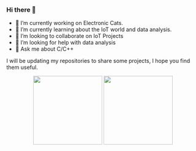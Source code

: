### Hi there 👋

<!--
**YoshiDev22/YoshiDev22** is a ✨ _special_ ✨ repository because its `README.md` (this file) appears on your GitHub profile.

Here are some ideas to get you started:

- 📫 How to reach me: ...
- 😄 Pronouns: ...
- ⚡ Fun fact: ...
-->
- 🔭 I’m currently working on Electronic Cats.
- 🌱 I’m currently learning about the IoT world and data analysis.
- 👯 I’m looking to collaborate on IoT Projects
- 🤔 I’m looking for help with data analysis
- 💬 Ask me about C/C++

I will be updating my repositories to share some projects, I hope you find them useful.

<div align="center">
    <tr>
        <td>
            <img height="180" src="https://github-readme-stats.vercel.app/api?username=yoshidev22&show_icons=true&count_privattrue&hide=issues&border_radius=20&theme=prussian" />
        </td>
        <td>
             <img height="180" src="https://github-readme-stats.vercel.app/api/top-langs/?username=yoshidev22&hide=c,makefile,batchfile,assembly,vhdl&langs_count=7&exclude_repo=js-course&border_radius=20&theme=prussian">
        </td>
    </tr>
</div>

<div align="center">
   
</div>
